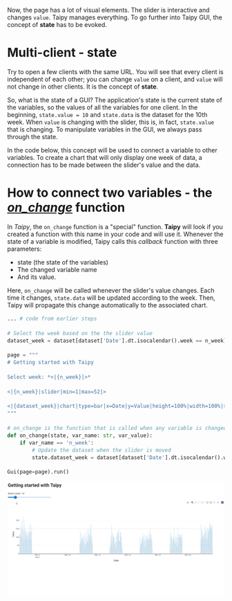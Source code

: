 Now, the page has a lot of visual elements. The slider is interactive and changes `value`. Taipy manages everything. To go further into Taipy GUI, the concept of **state** has to be evoked.

# Multi-client - state

Try to open a few clients with the same URL. You will see that every client is independent of each other; you can change `value` on a client, and `value` will not change in other clients. It is the concept of **state**.

So, what is the state of a GUI? The application's state is the current state of the variables, so the values of all the variables for one client. In the beginning, `state.value = 10` and `state.data` is the dataset for the 10th week. When `value` is changing with the slider, this is, in fact, `state.value` that is changing. To manipulate variables in the GUI, we always pass through the state.

In the code below, this concept will be used to connect a variable to other variables. To create a chart that will only display one week of data, a connection has to be made between the slider's value and the data.

# How to connect two variables - the *[on_change](https://didactic-broccoli-7da2dfd5.pages.github.io/manuals/gui/callbacks/)* function

In *Taipy*, the `on_change` function is a "special" function. **Taipy** will look if you created a function with this name in your code and will use it. Whenever the state of a variable is modified, Taipy calls this *callback* function with three parameters:
- state (the state of the variables)
- The changed variable name
- And its value.

Here, `on_change` will be called whenever the slider's value changes. Each time it changes, `state.data` will be updated according to the week. Then, Taipy will propagate this change automatically to the associated chart.

```python
... # code from earlier steps

# Select the week based on the the slider value
dataset_week = dataset[dataset['Date'].dt.isocalendar().week == n_week]

page = """
# Getting started with Taipy

Select week: *<|{n_week}|>*

<|{n_week}|slider|min=1|max=52|>

<|{dataset_week}|chart|type=bar|x=Date|y=Value|height=100%|width=100%|>
"""

# on_change is the function that is called when any variable is changed
def on_change(state, var_name: str, var_value):
    if var_name == 'n_week':
        # Update the dataset when the slider is moved
        state.dataset_week = dataset[dataset['Date'].dt.isocalendar().week == var_value]

Gui(page=page).run()
```

<p align="center">
    <img src="/steps/images/step_2_result.gif" width=700>
</p>

